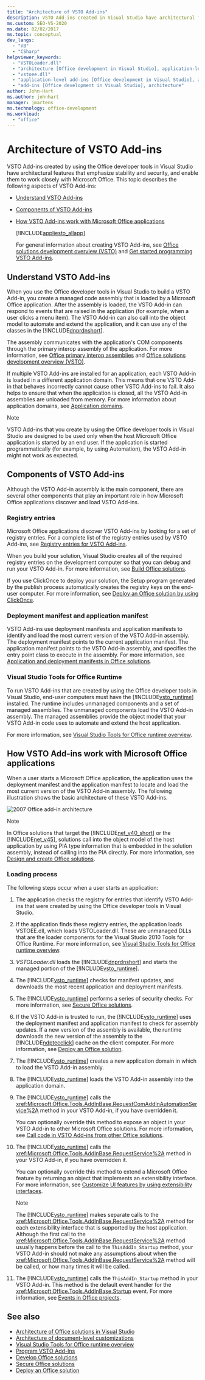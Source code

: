 ```yaml
---
title: "Architecture of VSTO Add-ins"
description: VSTO Add-ins created in Visual Studio have architectural features that emphasize stability and security, and enable them to work closely with Microsoft Office.
ms.custom: SEO-VS-2020
ms.date: 02/02/2017
ms.topic: conceptual
dev_langs:
  - "VB"
  - "CSharp"
helpviewer_keywords:
  - "VSTOLoader.dll"
  - "architecture [Office development in Visual Studio], application-level add-ins"
  - "vstoee.dll"
  - "application-level add-ins [Office development in Visual Studio], architecture"
  - "add-ins [Office development in Visual Studio], architecture"
author: John-Hart
ms.author: johnhart
manager: jmartens
ms.technology: office-development
ms.workload:
  - "office"
---
```

# Architecture of VSTO Add-ins
  VSTO Add-ins created by using the Office developer tools in Visual Studio have architectural features that emphasize stability and security, and enable them to work closely with Microsoft Office. This topic describes the following aspects of VSTO Add-ins:

- [Understand VSTO Add-ins](#UnderstandingAddIns)

- [Components of VSTO Add-ins](#AddinComponents)

- [How VSTO Add-ins work with Microsoft Office applications](#HowAddinsWork)

  [!INCLUDE[appliesto_allapp](../vsto/includes/appliesto-allapp-md.md)]

  For general information about creating VSTO Add-ins, see [Office solutions development overview &#40;VSTO&#41;](../vsto/office-solutions-development-overview-vsto.md) and [Get started programming VSTO Add-ins](../vsto/getting-started-programming-vsto-add-ins.md).

## <a name="UnderstandingAddIns"></a> Understand VSTO Add-ins
 When you use the Office developer tools in Visual Studio to build a VSTO Add-in, you create a managed code assembly that is loaded by a Microsoft Office application. After the assembly is loaded, the VSTO Add-in can respond to events that are raised in the application (for example, when a user clicks a menu item). The VSTO Add-in can also call into the object model to automate and extend the application, and it can use any of the classes in the [!INCLUDE[dnprdnshort](../sharepoint/includes/dnprdnshort-md.md)].

 The assembly communicates with the application's COM components through the primary interop assembly of the application. For more information, see [Office primary interop assemblies](../vsto/office-primary-interop-assemblies.md) and [Office solutions development overview &#40;VSTO&#41;](../vsto/office-solutions-development-overview-vsto.md).

 If multiple VSTO Add-ins are installed for an application, each VSTO Add-in is loaded in a different application domain. This means that one VSTO Add-in that behaves incorrectly cannot cause other VSTO Add-ins to fail. It also helps to ensure that when the application is closed, all the VSTO Add-in assemblies are unloaded from memory. For more information about application domains, see [Application domains](/dotnet/framework/app-domains/application-domains).

> [!NOTE]
> VSTO Add-ins that you create by using the Office developer tools in Visual Studio are designed to be used only when the host Microsoft Office application is started by an end user. If the application is started programmatically (for example, by using Automation), the VSTO Add-in might not work as expected.

## <a name="AddinComponents"></a> Components of VSTO Add-ins
 Although the VSTO Add-in assembly is the main component, there are several other components that play an important role in how Microsoft Office applications discover and load VSTO Add-ins.

### Registry entries
 Microsoft Office applications discover VSTO Add-ins by looking for a set of registry entries. For a complete list of the registry entries used by VSTO Add-ins, see [Registry entries for VSTO Add-ins](../vsto/registry-entries-for-vsto-add-ins.md).

 When you build your solution, Visual Studio creates all of the required registry entries on the development computer so that you can debug and run your VSTO Add-in. For more information, see [Build Office solutions](../vsto/building-office-solutions.md).

 If you use ClickOnce to deploy your solution, the Setup program generated by the publish process automatically creates the registry keys on the end-user computer. For more information, see [Deploy an Office solution by using ClickOnce](../vsto/deploying-an-office-solution-by-using-clickonce.md).

### Deployment manifest and application manifest
 VSTO Add-ins use deployment manifests and application manifests to identify and load the most current version of the VSTO Add-in assembly. The deployment manifest points to the current application manifest. The application manifest points to the VSTO Add-in assembly, and specifies the entry point class to execute in the assembly. For more information, see [Application and deployment manifests in Office solutions](../vsto/application-and-deployment-manifests-in-office-solutions.md).

### Visual Studio Tools for Office Runtime
 To run VSTO Add-ins that are created by using the Office developer tools in Visual Studio, end-user computers must have the [!INCLUDE[vsto_runtime](../vsto/includes/vsto-runtime-md.md)] installed. The runtime includes unmanaged components and a set of managed assemblies. The unmanaged components load the VSTO Add-in assembly. The managed assemblies provide the object model that your VSTO Add-in code uses to automate and extend the host application.

 For more information, see [Visual Studio Tools for Office runtime overview](../vsto/visual-studio-tools-for-office-runtime-overview.md).

## <a name="HowAddinsWork"></a> How VSTO Add-ins work with Microsoft Office applications
 When a user starts a Microsoft Office application, the application uses the deployment manifest and the application manifest to locate and load the most current version of the VSTO Add-in assembly. The following illustration shows the basic architecture of these VSTO Add-ins.

 ![2007 Office add-in architecture](../vsto/media/office07addin.png "2007 Office add-in architecture")

> [!NOTE]
> In Office solutions that target the [!INCLUDE[net_v40_short](../sharepoint/includes/net-v40-short-md.md)] or the [!INCLUDE[net_v45](../vsto/includes/net-v45-md.md)], solutions call into the object model of the host application by using PIA type information that is embedded in the solution assembly, instead of calling into the PIA directly. For more information, see [Design and create Office solutions](../vsto/designing-and-creating-office-solutions.md).

### Loading process
 The following steps occur when a user starts an application:

1. The application checks the registry for entries that identify VSTO Add-ins that were created by using the Office developer tools in Visual Studio.

2. If the application finds these registry entries, the application loads VSTOEE.dll, which loads VSTOLoader.dll. These are unmanaged DLLs that are the loader components for the Visual Studio 2010 Tools for Office Runtime. For more information, see [Visual Studio Tools for Office runtime overview](../vsto/visual-studio-tools-for-office-runtime-overview.md).

3. *VSTOLoader.dll* loads the [!INCLUDE[dnprdnshort](../sharepoint/includes/dnprdnshort-md.md)] and starts the managed portion of the [!INCLUDE[vsto_runtime](../vsto/includes/vsto-runtime-md.md)].

4. The [!INCLUDE[vsto_runtime](../vsto/includes/vsto-runtime-md.md)] checks for manifest updates, and downloads the most recent application and deployment manifests.

5. The [!INCLUDE[vsto_runtime](../vsto/includes/vsto-runtime-md.md)] performs a series of security checks. For more information, see [Secure Office solutions](../vsto/securing-office-solutions.md).

6. If the VSTO Add-in is trusted to run, the [!INCLUDE[vsto_runtime](../vsto/includes/vsto-runtime-md.md)] uses the deployment manifest and application manifest to check for assembly updates. If a new version of the assembly is available, the runtime downloads the new version of the assembly to the [!INCLUDE[ndptecclick](../vsto/includes/ndptecclick-md.md)] cache on the client computer. For more information, see [Deploy an Office solution](../vsto/deploying-an-office-solution.md).

7. The [!INCLUDE[vsto_runtime](../vsto/includes/vsto-runtime-md.md)] creates a new application domain in which to load the VSTO Add-in assembly.

8. The [!INCLUDE[vsto_runtime](../vsto/includes/vsto-runtime-md.md)] loads the VSTO Add-in assembly into the application domain.

9. The [!INCLUDE[vsto_runtime](../vsto/includes/vsto-runtime-md.md)] calls the <xref:Microsoft.Office.Tools.AddInBase.RequestComAddInAutomationService%2A> method in your VSTO Add-in, if you have overridden it.

     You can optionally override this method to expose an object in your VSTO Add-in to other Microsoft Office solutions. For more information, see [Call code in VSTO Add-ins from other Office solutions](../vsto/calling-code-in-vsto-add-ins-from-other-office-solutions.md).

10. The [!INCLUDE[vsto_runtime](../vsto/includes/vsto-runtime-md.md)] calls the <xref:Microsoft.Office.Tools.AddInBase.RequestService%2A> method in your VSTO Add-in, if you have overridden it.

     You can optionally override this method to extend a Microsoft Office feature by returning an object that implements an extensibility interface. For more information, see [Customize UI features by using extensibility interfaces](../vsto/customizing-ui-features-by-using-extensibility-interfaces.md).

    > [!NOTE]
    > The [!INCLUDE[vsto_runtime](../vsto/includes/vsto-runtime-md.md)] makes separate calls to the <xref:Microsoft.Office.Tools.AddInBase.RequestService%2A> method for each extensibility interface that is supported by the host application. Although the first call to the <xref:Microsoft.Office.Tools.AddInBase.RequestService%2A> method usually happens before the call to the `ThisAddIn_Startup` method, your VSTO Add-in should not make any assumptions about when the <xref:Microsoft.Office.Tools.AddInBase.RequestService%2A> method will be called, or how many times it will be called.

11. The [!INCLUDE[vsto_runtime](../vsto/includes/vsto-runtime-md.md)] calls the `ThisAddIn_Startup` method in your VSTO Add-in. This method is the default event handler for the <xref:Microsoft.Office.Tools.AddInBase.Startup> event. For more information, see [Events in Office projects](../vsto/events-in-office-projects.md).

## See also
- [Architecture of Office solutions in Visual Studio](../vsto/architecture-of-office-solutions-in-visual-studio.md)
- [Architecture of document-level customizations](../vsto/architecture-of-document-level-customizations.md)
- [Visual Studio Tools for Office runtime overview](../vsto/visual-studio-tools-for-office-runtime-overview.md)
- [Program VSTO Add-Ins](../vsto/programming-vsto-add-ins.md)
- [Develop Office solutions](../vsto/developing-office-solutions.md)
- [Secure Office solutions](../vsto/securing-office-solutions.md)
- [Deploy an Office solution](../vsto/deploying-an-office-solution.md)
